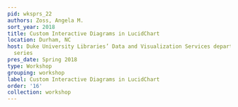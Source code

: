 ```yaml
---
pid: wksprs_22
authors: Zoss, Angela M.
sort_year: 2018
title: Custom Interactive Diagrams in LucidChart
location: Durham, NC
host: Duke University Libraries’ Data and Visualization Services department workshop
  series
pres_date: Spring 2018
type: Workshop
grouping: workshop
label: Custom Interactive Diagrams in LucidChart
order: '16'
collection: workshop
---
```

